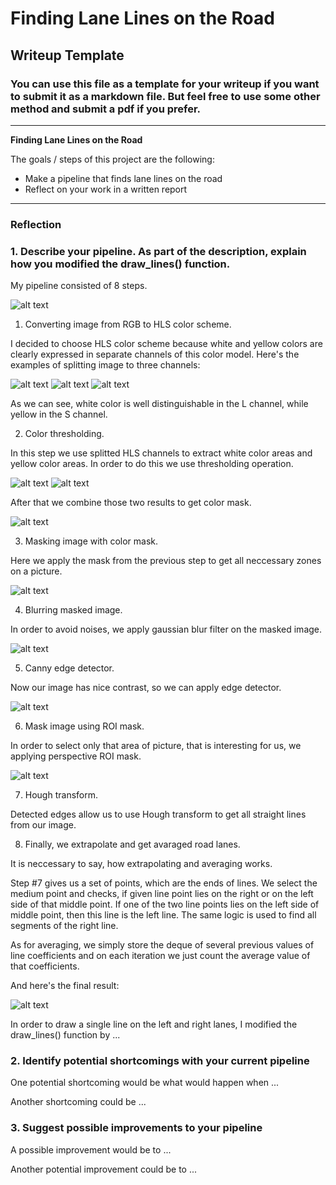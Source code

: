 # **Finding Lane Lines on the Road** 

## Writeup Template

### You can use this file as a template for your writeup if you want to submit it as a markdown file. But feel free to use some other method and submit a pdf if you prefer.

---

**Finding Lane Lines on the Road**

The goals / steps of this project are the following:
* Make a pipeline that finds lane lines on the road
* Reflect on your work in a written report


[//]: # (Image References)

[initial]: ./writeup_images/initial.png "Initial image"
[h_channel]: ./writeup_images/h_channel.png "H channel image"
[l_channel]: ./writeup_images/l_channel.png "L channel image"
[s_channel]: ./writeup_images/s_channel.png "S channel image"
[white_areas]: ./writeup_images/white_areas.png "White areas image"
[yellow_areas]: ./writeup_images/yellow_areas.png "Yellow areas image"
[color_mask]: ./writeup_images/color_mask.png "Color mask image"
[masked_image]: ./writeup_images/masked_image.png "Masked image"
[blurred]: ./writeup_images/blurred.png "Blurred image"
[edges]: ./writeup_images/edges.png "Edges image"
[roi]: ./writeup_images/roi.png "ROI image"
[result]: ./writeup_images/result.png "Result image"

---

### Reflection

### 1. Describe your pipeline. As part of the description, explain how you modified the draw_lines() function.

My pipeline consisted of 8 steps.

![alt text][initial]

1. Converting image from RGB to HLS color scheme. 

I decided to choose HLS color scheme because white and yellow colors are clearly expressed in separate channels of this color model.
Here's the examples of splitting image to three channels:

![alt text][h_channel]
![alt text][l_channel]
![alt text][s_channel]

As we can see, white color is well distinguishable in the L channel, while yellow in the S channel.

2. Color thresholding.

In this step we use splitted HLS channels to extract white color areas and yellow color areas. In order to do this we use thresholding operation.

![alt text][white_areas]
![alt text][yellow_areas]

After that we combine those two results to get color mask.

![alt text][color_mask]

3. Masking image with color mask.

Here we apply the mask from the previous step to get all neccessary zones on a picture.

![alt text][masked_image]

4. Blurring masked image.

In order to avoid noises, we apply gaussian blur filter on the masked image.

![alt text][blurred]

5. Canny edge detector.

Now our image has nice contrast, so we can apply edge detector.

![alt text][edges]

6. Mask image using ROI mask.

In order to select only that area of picture, that is interesting for us, we applying perspective ROI mask.

![alt text][roi]

7. Hough transform.

Detected edges allow us to use Hough transform to get all straight lines from our image.

8. Finally, we extrapolate and get avaraged road lanes.

It is neccessary to say, how extrapolating and averaging works.

Step #7 gives us a set of points, which are the ends of lines. We select the medium point and checks, if given line point lies on the right or on the left side of that middle point. If one of the two line points lies on the left side of middle point, then this line is the left line. The same logic is used to find all segments of the right line.

As for averaging, we simply store the deque of several previous values of line coefficients and on each iteration we just count the average value of that coefficients.

And here's the final result:

![alt text][result]



In order to draw a single line on the left and right lanes, I modified the draw_lines() function by ...

### 2. Identify potential shortcomings with your current pipeline


One potential shortcoming would be what would happen when ... 

Another shortcoming could be ...


### 3. Suggest possible improvements to your pipeline

A possible improvement would be to ...

Another potential improvement could be to ...
